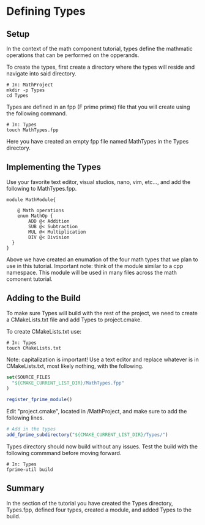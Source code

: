 # Defining Types 

## Setup

In the context of the math component tutorial, types define the mathmatic operations that can be performed on the opperands.

To create the types, first create a directory where the types will reside and navigate into said directory. 

```shell
# In: MathProject 
mkdir -p Types 
cd Types
``` 

Types are defined in an fpp (F prime prime) file that you will create using the following command.

```shell 
# In: Types
touch MathTypes.fpp
```
Here you have created an empty fpp file named MathTypes in the Types directory.

## Implementing the Types 

Use your favorite text editor, visual studios, nano, vim, etc..., and add the following to MathTypes.fpp.

```
module MathModule{ 

    @ Math operations
    enum MathOp {
        ADD @< Addition
        SUB @< Subtraction
        MUL @< Multiplication
        DIV @< Division
  }
}
```
Above we have created an enumation of the four math types that we plan to use in this tutorial. Important note: think of the module similar to a cpp namespace. This module will be used in many files across the math comonent tutorial.

## Adding to the Build 

To make sure Types will build with the rest of the project, we need to create a CMakeLists.txt file and add Types to project.cmake. 

To create CMakeLists.txt use:

```shell 
# In: Types
touch CMakeLists.txt 
```

Note: capitalization is important! Use a text editor and replace whatever is in CMakeLists.txt, most likely nothing, with the following.

```cmake 
set(SOURCE_FILES
  "${CMAKE_CURRENT_LIST_DIR}/MathTypes.fpp"
)

register_fprime_module()
```

Edit "project.cmake", located in /MathProject, and make sure to add the following lines. 

```cmake 
# Add in the types 
add_fprime_subdirectory("${CMAKE_CURRENT_LIST_DIR}/Types/")
```

Types directory should now build without any issues. Test the build with the following commmand before moving forward.

```shell 
# In: Types 
fprime-util build 
```

## Summary 
In the section of the tutorial you have created the Types directory, Types.fpp, defined four types, created a module, and added Types to the build. 